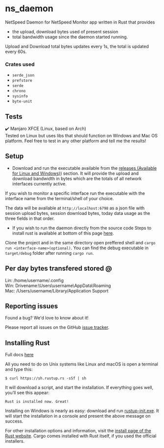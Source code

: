# ns_daemon
NetSpeed Daemon for NetSpeed Monitor app written in Rust that provides 
- the upload, download bytes used of present session 
- total bandwidth usage since the daemon started running. 

Upload and Download total bytes updates every 1s, the total is updated every 60s.

### Crates used
- `serde_json`
- `prefstore`
- `serde`
- `chrono`
- `sysinfo `
- `byte-unit `

## Tests
✔️ Manjaro XFCE (Linux, based on Arch)  
Tested on Linux but uses libs that should function on Windows and Mac OS platform. Feel free to test in any other platform and tell me the results! 
  
## Setup
- Download and run the executable available from the [releases (Available for Linux and Windows)](https://github.com/visnkmr/ns_gui/releases/latest)) section. It will provide the upload and download bandwidth in bytes which are the totals of all network interfaces currently active.

If you wish to monitor a specific interface run the executable with the interface name from the terminal/shell of your choice. 

The data will be available at `http://localhost:6798` as a json file with session upload bytes, session download bytes, today data usage as the three fields in that order.


- If you wish to run the daemon directly from the source code
Steps to install rust is available at bottom of this page [here](https://github.com/visnkmr/ns_daemon/edit/main/README.md#installing-rust). 

Clone the project and in the same directory open preffered shell and `cargo run <interface-name>(optional)`. You can find the debug executable in `target/debug` folder after running `cargo run`.

## Per day bytes transfered stored @  
Lin: /home/username/.config  
Win: Drivename:\Users\username\AppData\Roaming  
Mac: /Users/username/Library/Application Support  
  
  
## Reporting issues

Found a bug? We'd love to know about it!

Please report all issues on the GitHub [issue tracker][issues].

[issues]: https://github.com/visnkmr/ns_daemon/issues

## Installing Rust
Full docs [here](https://web.mit.edu/rust-lang_v1.25/arch/amd64_ubuntu1404/share/doc/rust/html/book/first-edition/getting-started.html#installing-rust)

All you need to do on Unix systems like Linux and macOS is open a terminal and type this:

`$ curl https://sh.rustup.rs -sSf | sh`

It will download a script, and start the installation. If everything goes well, you’ll see this appear:

`Rust is installed now. Great! `

Installing on Windows is nearly as easy: download and run [rustup-init.exe](https://win.rustup.rs/). It will start the installation in a console and present the above message on success.

For other installation options and information, visit the [install page of the Rust website](https://www.rust-lang.org/install.html).
Cargo comes installed with Rust itself, if you used the official installers.
